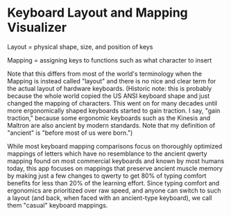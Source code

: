# Keyboard Layout and Mapping Visualizer

Layout = physical shape, size, and position of keys

Mapping = assigning keys to functions such as what character to insert

Note that this differs from most of the world's terminology when the Mapping is instead called "layout" and there is no nice and clear term for the actual layout of hardware keyboards. 
(Historic note: this is probably because the whole world copied the US ANSI keyboard shape and just changed the mapping of characters. 
This went on for many decades until more ergonomically shaped keyboards started to gain traction. I say, "gain traction," because some ergonomic keyboards such as the Kinesis and Maltron are also ancient by modern standards. Note that my definition of "ancient" is "before most of us were born.")

While most keyboard mapping comparisons focus on thoroughly optimized mappings of letters which have no resemblance to the ancient qwerty mapping found on most commercial keyboards and known by most humans today, this app focuses on mappings that preserve ancient muscle memory by making just a few changes to qwerty to get 80% of typing comfort benefits for less than 20% of the learning effort. 
Since typing comfort and ergonomics are prioritized over raw speed, and anyone can switch to such a layout (and back, when faced with an ancient-type keyboard), we call them "casual" keyboard mappings.



